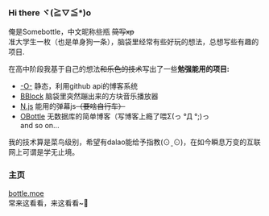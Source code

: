 ### Hi there ヾ(≧▽≦*)o
俺是Somebottle，中文昵称些瓶 <del>简写xp</del>  
准大学生一枚（也是单身狗一条），脑袋里经常有些好玩的想法，总想写些有趣的项目.  

在高中阶段我基于自己的想法<del>和乐色的技术</del>写出了一些**勉强能用的项目:**  
* [-O-](https://github.com/SomeBottle/-O-) 静态，利用github api的博客系统  
* [BBlock](https://github.com/SomeBottle/BBlock) 脑袋里突然蹦出来的方块音乐播放器  
* [N.js](https://github.com/SomeBottle/N.js) 能用的弹幕js<del>（要啥自行车）</del>
* [OBottle](https://github.com/SomeBottle/OBottle) 无数据库的简单博客（写博客上瘾了喂Σ(っ °Д °;)っ  
and so on...

我的技术算是菜鸟级别，希望有dalao能给予指教(⊙ˍ⊙)，在如今瞬息万变的互联网上可谓是学无止境。  

### 主页
[bottle.moe](https://bottle.moe)  
常来这看看，来这看看~🎵  
